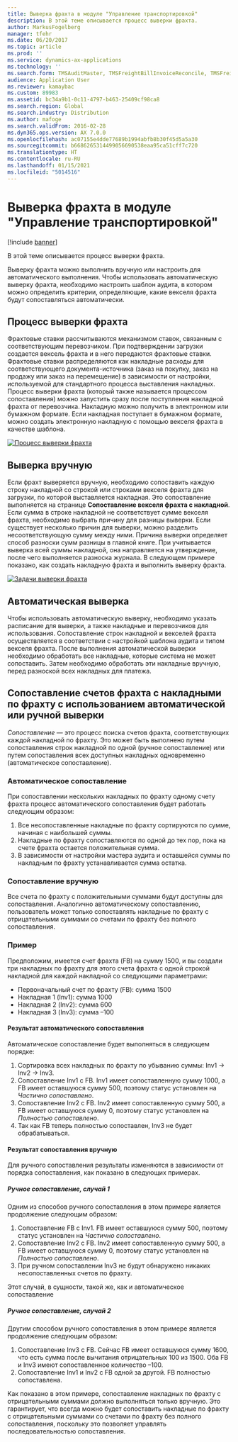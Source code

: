 ```yaml
---
title: Выверка фрахта в модуле "Управление транспортировкой"
description: В этой теме описывается процесс выверки фрахта.
author: MarkusFogelberg
manager: tfehr
ms.date: 06/20/2017
ms.topic: article
ms.prod: ''
ms.service: dynamics-ax-applications
ms.technology: ''
ms.search.form: TMSAuditMaster, TMSFreightBillInvoiceReconcile, TMSFreightBillSummary, TMSFreightBillType, TMSFreightMatchReason, TMSFBDetailReconcile, TMSInvoiceTable,TMSInvoiceLineReconcile,TMSReconcileInvoice, TMSFreightBillDetail, TMSFreightBillTypeAssignment, TMSRejectInvoiceLine, TMSMiscellaneousCharge
audience: Application User
ms.reviewer: kamaybac
ms.custom: 89983
ms.assetid: bc34a9b1-0c11-4797-b463-25409cf98ca8
ms.search.region: Global
ms.search.industry: Distribution
ms.author: mafoge
ms.search.validFrom: 2016-02-28
ms.dyn365.ops.version: AX 7.0.0
ms.openlocfilehash: ac07155e4dde77689b1994abfb8b30f45d5a5a30
ms.sourcegitcommit: b6686265314499056690538eaa95ca51cff7c720
ms.translationtype: HT
ms.contentlocale: ru-RU
ms.lasthandoff: 01/15/2021
ms.locfileid: "5014516"
---
```

# <a name="reconcile-freight-in-transportation-management"></a>Выверка фрахта в модуле "Управление транспортировкой"

[!include [banner](../includes/banner.md)]

В этой теме описывается процесс выверки фрахта.

Выверку фрахта можно выполнить вручную или настроить для автоматического выполнения. Чтобы использовать автоматическую выверку фрахта, необходимо настроить шаблон аудита, в котором можно определить критерии, определяющие, какие векселя фрахта будут сопоставляться автоматически.

## <a name="the-freight-reconciliation-process"></a>Процесс выверки фрахта

Фрахтовые ставки рассчитываются механизмом ставок, связанным с соответствующим перевозчиком. При подтверждении загрузки создается вексель фрахта и в него передаются фрахтовые ставки. Фрахтовые ставки распределяются как накладные расходы для соответствующего документа-источника (заказ на покупку, заказ на продажу или заказ на перемещение) в зависимости от настройки, используемой для стандартного процесса выставления накладных. Процесс выверки фрахта (который также называется процессом сопоставления) можно запустить сразу после поступления накладной фрахта от перевозчика. Накладную можно получить в электронном или бумажном формате. Если накладная поступает в бумажном формате, можно создать электронную накладную с помощью векселя фрахта в качестве шаблона.

[![Процесс выверки фрахта](./media/freight-reconcilation-process.jpg)](./media/freight-reconcilation-process.jpg)

## <a name="manual-reconciliation"></a>Выверка вручную

Если фрахт выверяется вручную, необходимо сопоставить каждую строку накладной со строкой или строками векселя фрахта для загрузки, по которой выставляется накладная. Это сопоставление выполняется на странице **Сопоставление векселя фрахта с накладной**. Если сумма в строке накладной не соответствует сумме векселя фрахта, необходимо выбрать причину для разницы выверки. Если существует несколько причин для выверки, можно разделить несоответствующую сумму между ними. Причина выверки определяет способ разноски сумм разницы в главной книге. При учитывается выверка всей суммы накладной, она направляется на утверждение, после чего выполняется разноска журнала. В следующем примере показано, как создать накладную фрахта и выполнить выверку фрахта.

[![Задачи выверки фрахта](./media/processflowforfreightreconciliation.jpg)](./media/processflowforfreightreconciliation.jpg)

## <a name="automatic-reconciliation"></a>Автоматическая выверка

Чтобы использовать автоматическую выверку, необходимо указать расписание для выверки, а также накладные и перевозчиков для использования. Сопоставление строк накладной и векселей фрахта осуществляется в соответствии с настройкой шаблона аудита и типом векселя фрахта. После выполнения автоматической выверки необходимо обработать все накладные, которые система не может сопоставить. Затем необходимо обработать эти накладные вручную, перед разноской всех накладных для платежа.

## <a name="match-freight-bills-with-freight-invoices-using-automatic-or-manual-reconciliation"></a>Сопоставление счетов фрахта с накладными по фрахту с использованием автоматической или ручной выверки

*Сопоставление* — это процесс поиска счетов фрахта, соответствующих каждой накладной по фрахту. Это может быть выполнено путем сопоставления строк накладной по одной (ручное сопоставление) или путем сопоставления всех доступных накладных одновременно (автоматическое сопоставление).

### <a name="auto-matching"></a>Автоматическое сопоставление

При сопоставлении нескольких накладных по фрахту одному счету фрахта процесс автоматического сопоставления будет работать следующим образом:

1. Все несопоставленные накладные по фрахту сортируются по сумме, начиная с наибольшей суммы.
1. Накладные по фрахту сопоставляются по одной до тех пор, пока на счете фрахта остается положительная сумма.
1. В зависимости от настройки мастера аудита и оставшейся суммы по накладным по фрахту устанавливается сумма остатка.

### <a name="manual-matching"></a>Сопоставление вручную

Все счета по фрахту с положительными суммами будут доступны для сопоставления. Аналогично автоматическому сопоставлению, пользователь может только сопоставлять накладные по фрахту с отрицательными суммами со счетами по фрахту без полного сопоставления.

### <a name="example"></a>Пример

Предположим, имеется счет фрахта (FB) на сумму 1500, и вы создали три накладных по фрахту для этого счета фрахта с одной строкой накладной для каждой накладной со следующими параметрами:

- Первоначальный счет по фрахту (FB): сумма 1500
- Накладная 1 (Inv1): сумма 1000
- Накладная 2 (Inv2): сумма 600
- Накладная 3 (Inv3): сумма –100

#### <a name="automatic-matching-result"></a>Результат автоматического сопоставления

Автоматическое сопоставление будет выполняться в следующем порядке:

1. Сортировка всех накладных по фрахту по убыванию суммы: Inv1 -> Inv2 -> Inv3.
1. Сопоставление Inv1 с FB. Inv1 имеет сопоставленную сумму 1000, а FB имеет оставшуюся сумму 500, поэтому статус установлен на *Частично сопоставлено*.
1. Сопоставление Inv2 с FB. Inv2 имеет сопоставленную сумму 500, а FB имеет оставшуюся сумму 0, поэтому статус установлен на *Полностью сопоставлено*.
1. Так как FB теперь полностью сопоставлен, Inv3 не будет обрабатываться.

#### <a name="manual-matching-result"></a>Результат сопоставления вручную

Для ручного сопоставления результаты изменяются в зависимости от порядка сопоставления, как показано в следующих примерах.

##### <a name="manual-matching-case-1"></a>Ручное сопоставление, случай 1

Одним из способов ручного сопоставления в этом примере является продолжение следующим образом:

1. Сопоставление FB с Inv1. FB имеет оставшуюся сумму 500, поэтому статус установлен на *Частично сопоставлено*.
1. Сопоставление Inv2 с FB. Inv2 имеет сопоставленную сумму 500, а FB имеет оставшуюся сумму 0, поэтому статус установлен на *Полностью сопоставлено*.
1. При ручном сопоставлении Inv3 не будут обнаружено никаких несопоставленных счетов по фрахту.

Этот случай, в сущности, такой же, как и автоматическое сопоставление

##### <a name="manual-matching-case-2"></a>Ручное сопоставление, случай 2

Другим способом ручного сопоставления в этом примере является продолжение следующим образом:

1. Сопоставление Inv3 с FB. Сейчас FB имеет оставшуюся сумму 1600, что есть сумма после вычитания отрицательных 100 из 1500. Оба FB и Inv3 имеют сопоставленное количество –100.
1. Сопоставление Inv1 и Inv2 с FB одной за другой. FB полностью сопоставлена.

Как показано в этом примере, сопоставление накладных по фрахту с отрицательными суммами должно выполняться только вручную. Это гарантирует, что всегда можно будет сопоставить накладные по фрахту с отрицательными суммами со счетами по фрахту без полного сопоставления, поскольку это позволяет управлять последовательностью сопоставления.
